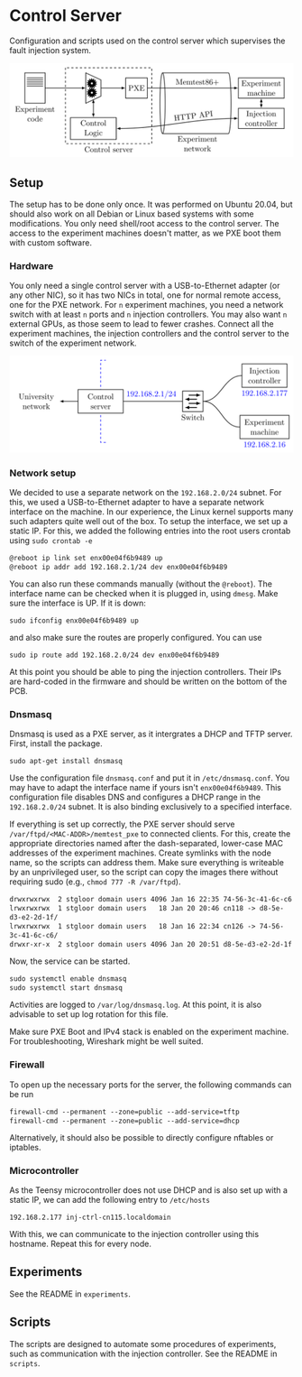 # Control Server
Configuration and scripts used on the control server which 
supervises the fault injection system.

![overview](docs/control-server.png)

## Setup
The setup has to be done only once. 
It was performed on Ubuntu 20.04, but should also work on
all Debian or Linux based systems with some modifications.
You only need shell/root access to the control server. The access
to the experiment machines doesn't matter, as we PXE boot them with
custom software.

### Hardware
You only need a single control server with a USB-to-Ethernet adapter
(or any other NIC), so it has two NICs in total, one for normal remote access,
one for the PXE network.
For `n` experiment machines, you need a network switch with at least `n` ports
and `n` injection controllers.
You may also want `n` external GPUs, as those seem to lead to fewer crashes.
Connect all the experiment machines, the injection controllers and the
control server to the switch of the experiment network.

![network](docs/network.png)

### Network setup
We decided to use a separate network on the `192.168.2.0/24` subnet.
For this, we used a USB-to-Ethernet adapter to have a separate 
network interface on the machine.
In our experience, the Linux kernel supports many such adapters quite well out 
of the box.
To setup the interface, we set up a static IP.
For this, we added the following entries into the root users crontab
using `sudo crontab -e`
~~~
@reboot ip link set enx00e04f6b9489 up
@reboot ip addr add 192.168.2.1/24 dev enx00e04f6b9489
~~~
You can also run these commands manually (without the `@reboot`).
The interface name can be checked when it is plugged in, using `dmesg`.
Make sure the interface is UP. If it is down:
~~~
sudo ifconfig enx00e04f6b9489 up
~~~
and also make sure the routes are properly configured.
You can use
~~~
sudo ip route add 192.168.2.0/24 dev enx00e04f6b9489
~~~
At this point you should be able to ping the injection controllers.
Their IPs are hard-coded in the firmware and should be written on the
bottom of the PCB.

### Dnsmasq
Dnsmasq is used as a PXE server, as it intergrates a DHCP and TFTP server.
First, install the package.
~~~
sudo apt-get install dnsmasq
~~~

Use the configuration file `dnsmasq.conf` and put it in `/etc/dnsmasq.conf`.
You may have to adapt the interface name if yours isn't `enx00e04f6b9489`.
This configuration file disables DNS and configures a DHCP range
in the `192.168.2.0/24` subnet. It is also binding exclusively to 
a specified interface.

If everything is set up correctly, the PXE server should serve 
`/var/ftpd/<MAC-ADDR>/memtest_pxe` to connected clients.
For this, create the appropriate directories named after the dash-separated,
lower-case MAC addresses of the experiment machines.
Create symlinks with the node name, so the scripts can address them.
Make sure everything is writeable by an unprivileged user, so the script
can copy the images there without requiring sudo (e.g., `chmod 777 -R /var/ftpd`).
~~~
drwxrwxrwx  2 stgloor domain users 4096 Jan 16 22:35 74-56-3c-41-6c-c6
lrwxrwxrwx  1 stgloor domain users   18 Jan 20 20:46 cn118 -> d8-5e-d3-e2-2d-1f/
lrwxrwxrwx  1 stgloor domain users   18 Jan 16 22:34 cn126 -> 74-56-3c-41-6c-c6/
drwxr-xr-x  2 stgloor domain users 4096 Jan 20 20:51 d8-5e-d3-e2-2d-1f
~~~

Now, the service can be started.

~~~
sudo systemctl enable dnsmasq
sudo systemctl start dnsmasq
~~~

Activities are logged to `/var/log/dnsmasq.log`.
At this point, it is also advisable to set up log rotation for this file.

Make sure PXE Boot and IPv4 stack is enabled on the experiment machine.
For troubleshooting, Wireshark might be well suited.

### Firewall
To open up the necessary ports for the server, the following 
commands can be run
~~~
firewall-cmd --permanent --zone=public --add-service=tftp 
firewall-cmd --permanent --zone=public --add-service=dhcp
~~~

Alternatively, it should also be possible to directly configure
nftables or iptables.

### Microcontroller
As the Teensy microcontroller does not use DHCP and is also set up 
with a static IP, we can add the following entry to `/etc/hosts`
~~~
192.168.2.177 inj-ctrl-cn115.localdomain
~~~
With this, we can communicate to the injection controller using 
this hostname. Repeat this for every node.

## Experiments
See the README in `experiments`.

## Scripts
The scripts are designed to automate some procedures of experiments,
such as communication with the injection controller.
See the README in `scripts`.
